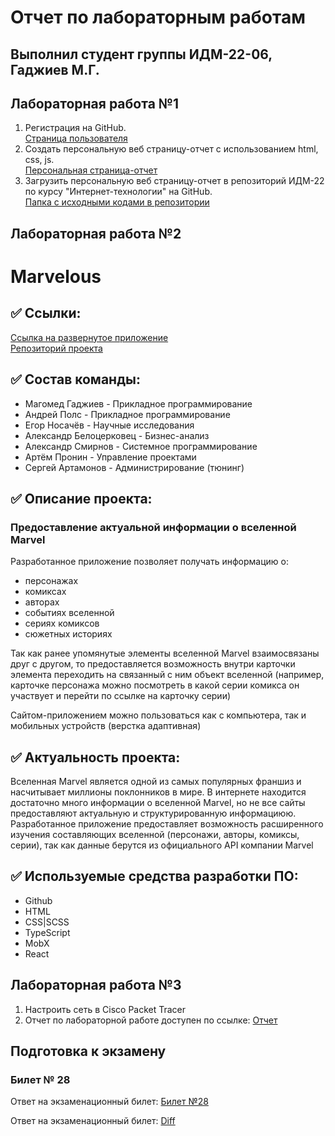 # Отчет по лабораторным работам

## Выполнил студент группы ИДМ-22-06, Гаджиев М.Г.

## Лабораторная работа №1

1.  Регистрация на GitHub.\
[Страница пользователя](https://github.com/mgcolossus)
2.  Создать персональную веб страницу-отчет с использованием html, css, js.\
[Персональная страница-отчет](https://gadzhiev-stankin.netlify.app/)
3.  Загрузить персональную веб страницу-отчет в репозиторий ИДМ-22 по курсу "Интернет-технологии" на GitHub.\
[Папка с исходными кодами в репозитории](https://github.com/mgcolossus/stankin-init2022)

## Лабораторная работа №2

# Marvelous

## ✅ Ссылки: 
[Ссылка на развернутое приложение](https://react-marvel-explorer.netlify.app) \
[Репозиторий проекта](https://github.com/mgcolossus/inet-2022-group-project)


## ✅ Состав команды:

   * Магомед Гаджиев - Прикладное программирование
   * Андрей Полс - Прикладное программирование
   * Егор Носачёв - Научные исследования
   * Александр Белоцерковец - Бизнес-анализ
   * Александр Смирнов - Системное программирование
   * Артём Пронин - Управление проектами
   * Сергей Артамонов - Администрирование (тюнинг)

## ✅ Описание проекта:
### Предоставление актуальной информации о вселенной Marvel

Разработанное приложение позволяет получать информацию о:
  * персонажах
  * комиксах
  * авторах
  * событиях вселенной
  * сериях комиксов
  * сюжетных историях
  
  Так как ранее упомянутые элементы вселенной Marvel взаимосвязаны друг с другом, то предоставляется возможность внутри карточки элемента переходить на связанный с ним объект вселенной (например, карточке персонажа можно посмотреть в какой серии комикса он участвует и перейти по ссылке на карточку серии)
  
  Сайтом-приложением можно пользоваться как с компьютера, так и мобильных устройств (верстка адаптивная)


## ✅ Актуальность проекта:
Вселенная Marvel является одной из самых популярных франшиз и насчитывает миллионы поклонников в мире.
В интернете находится достаточно много информации о вселенной Marvel, но не все сайты предоставляют актуальную и структурированную информациюю. Разработанное приложение предоставляет возможность расширенного изучения составляющих вселенной (персонажи, авторы, комиксы, серии), так как данные берутся из официального API компании Marvel

## ✅ Используемые средства разработки ПО:
* Github
* HTML
* CSS|SCSS
* TypeScript
* MobX
* React

## Лабораторная работа №3

1. Настроить сеть в Сisco Packet Tracer
2. Отчет по лабораторной работе доступен по ссылке: [Отчет](https://github.com/mgcolossus/stankin-init2022/blob/master/%D0%9B%D0%A03.pdf)

## Подготовка к экзамену
### Билет № 28

Ответ на экзаменационный билет: [Билет №28](https://github.com/stankin/inet-2022/wiki/exam28)

Ответ на экзаменационный билет: [Diff](https://github.com/stankin/inet-2022/wiki/exam28/_compare/2d235aad9e756420fc813760e442af9d4511e7d5...3887555715eee45457fc20b65a2e130d62c64166
)
